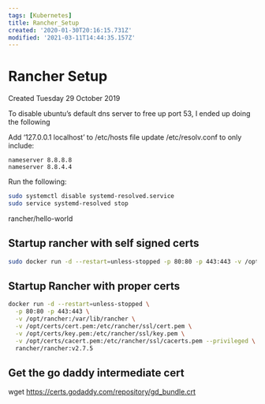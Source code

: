 ```yaml
---
tags: [Kubernetes]
title: Rancher_Setup
created: '2020-01-30T20:16:15.731Z'
modified: '2021-03-11T14:44:35.157Z'
---
```


# Rancher Setup
Created Tuesday 29 October 2019


To disable ubuntu’s default dns server to free up port 53, I ended up doing the following

Add ‘127.0.0.1 localhost’ to /etc/hosts file
update /etc/resolv.conf to only include:
```console
nameserver 8.8.8.8
nameserver 8.8.4.4
```

Run the following:
```bash
sudo systemctl disable systemd-resolved.service
sudo service systemd-resolved stop
```

rancher/hello-world

## Startup rancher with self signed certs
```bash
sudo docker run -d --restart=unless-stopped -p 80:80 -p 443:443 -v /opt/rancher:/var/lib/rancher --privileged rancher/rancher:v2.7.5
```

## Startup Rancher with proper certs
```bash
docker run -d --restart=unless-stopped \
  -p 80:80 -p 443:443 \
  -v /opt/rancher:/var/lib/rancher \
  -v /opt/certs/cert.pem:/etc/rancher/ssl/cert.pem \
  -v /opt/certs/key.pem:/etc/rancher/ssl/key.pem \
  -v /opt/certs/cacert.pem:/etc/rancher/ssl/cacerts.pem --privileged \
  rancher/rancher:v2.7.5
```

## Get the go daddy intermediate cert
wget <https://certs.godaddy.com/repository/gd_bundle.crt>




